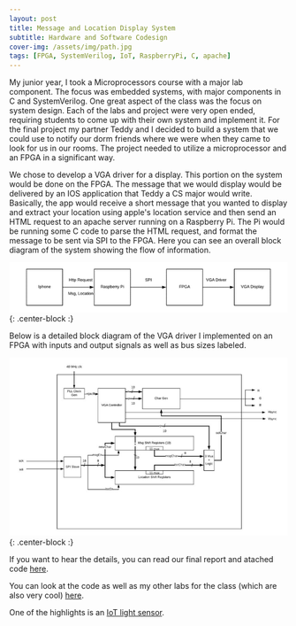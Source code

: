 ```yaml
---
layout: post
title: Message and Location Display System
subtitle: Hardware and Software Codesign
cover-img: /assets/img/path.jpg
tags: [FPGA, SystemVerilog, IoT, RaspberryPi, C, apache]
---
```


My junior year, I took a Microprocessors course with a major lab component. The focus was embedded systems, with major components in C and SystemVerilog. One great aspect of the class was the focus on system design. Each of the labs and project were very open ended, requiring students to come up with their own system and implement it. For the final project my partner Teddy and I decided to build a system that we could use to notify our dorm friends where we were when they came to look for us in our rooms. The project needed to utilize a microprocessor and an FPGA in a significant way. 

We chose to develop a VGA driver for a display. This portion on the system would be done on the FPGA. The message that we would display would be delivered by an IOS application that Teddy a CS major would write. Basically, the app would receive a short message that you wanted to display and extract your location using apple's location service and then send an HTML request to an apache server running on a Raspberry Pi. The Pi would be running some C code to parse the HTML request, and format the message to be sent via SPI to the FPGA. Here you can see an overall block diagram of the system showing the flow of information.

![block_vga](/assets/img/blockdiagram_vga.png){: .center-block :}

Below is a detailed block diagram of the VGA driver I implemented on an FPGA with inputs and output signals as well as bus sizes labeled.

![block_fpga](/assets/img/blockdiagram_fpga.jpg){: .center-block :}

If you want to hear the details, you can read our final report and atached code [here](https://github.com/peterjohnsonhmc/E155/blob/master/E155Final_PJTD/Final%20Project%20Report.pdf).

You can look at the code as well as my other labs for the class (which are also very cool) [here](https://github.com/peterjohnsonhmc/E155).

One of the highlights is an [IoT light sensor](https://github.com/peterjohnsonhmc/E155/tree/master/lab6_PJ). 